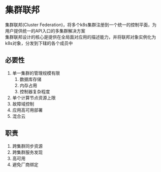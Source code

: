 # 集群联邦
集群联邦(Cluster Federation)，将多个k8s集群注册到一个统一的控制平面，为用户提供统一的API入口的多集群解决方案  
集群联邦设计的核心是提供在全局面对应用的描述能力，并将联邦对象实例化为k8s对象，分发到下辖的各个成员中

## 必要性
1. 单一集群的管理规模有限
   1. 数据库存储
   2. 内存占用
   3. 控制器复杂程度
2. 单个计算节点资源上限
3. 故障域控制
4. 应用高可用部署
5. 混合云

## 职责
1. 跨集群同步资源
2. 跨集群服务发现
3. 高可用
4. 避免厂商绑定
